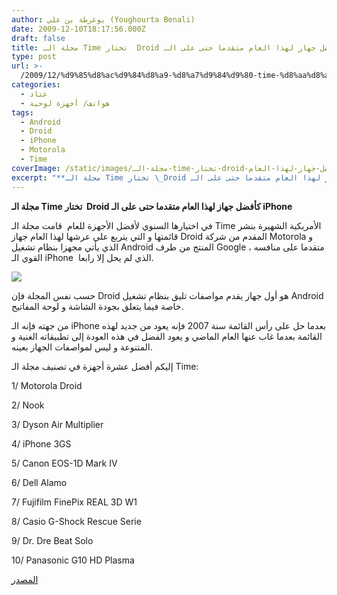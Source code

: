 ```yaml
---
author: يوغرطة بن علي (Youghourta Benali)
date: 2009-12-10T18:17:56.000Z
draft: false
title: مجلة الـ Time تختار  Droid كأفضل جهاز لهذا العام متقدما حتى على الـ iPhone
type: post
url: >-
  /2009/12/%d9%85%d8%ac%d9%84%d8%a9-%d8%a7%d9%84%d9%80-time-%d8%aa%d8%ae%d8%aa%d8%a7%d8%b1-droid-%d9%83%d8%a3%d9%81%d8%b6%d9%84-%d8%ac%d9%87%d8%a7%d8%b2-%d9%84%d9%87%d8%b0%d8%a7-%d8%a7%d9%84%d8%b9%d8%a7%d9%85/
categories:
  - عتاد
  - هواتف/ أجهزة لوحية
tags:
  - Android
  - Droid
  - iPhone
  - Motorola
  - Time
coverImage: /static/images/مجلة-الـ-time-تختار-droid-كأفضل-جهاز-لهذا-العام/android.jpg
excerpt: "**مجلة الـ Time تختار \_Droid كأفضل جهاز لهذا العام متقدما حتى على الـ iPhone**\n\nفي اختيارها السنوي لأفضل الأجهزة للعام\_ قامت مجلة الـ Time الأمريكية الشهيرة بنشر قائمتها و التي يتربع على عرشها لهذا العام جهاز Droid المقدم من شركة Motorola"
---
```

**مجلة الـ Time تختار  Droid كأفضل جهاز لهذا العام متقدما حتى على الـ iPhone**

في اختيارها السنوي لأفضل الأجهزة للعام  قامت مجلة الـ Time الأمريكية الشهيرة بنشر قائمتها و التي يتربع على عرشها لهذا العام جهاز Droid المقدم من شركة Motorola و الذي يأتي مجهزا بنظام تشغيل Android المنتج من طرف Google ، متقدما على منافسه القوي الـ iPhone  الذي لم يحل إلا رابعا.

![](/static/images/مجلة-الـ-time-تختار-droid-كأفضل-جهاز-لهذا-العام/android.jpg)

حسب نفس المجلة فإن Droid هو أول جهاز يقدم مواصفات تليق بنظام تشغيل Android خاصة فيما يتعلق بجودة الشاشة و لوحة المفاتيح.

من جهته فإنه الـ iPhone بعدما حل على رأس القائمة سنة 2007 فإنه يعود من جديد لهذه القائمة بعدما غاب عنها العام الماضي و يعود الفضل في هذه العودة إلى تطبيقاته الغنية و المتنوعة و ليس لمواصفات الجهاز بعينه.

إليكم أفضل عشرة أجهزة في تصنيف مجلة الـ Time:

1/ Motorola Droid

2/ Nook

3/ Dyson Air Multiplier

4/ iPhone 3GS

5/ Canon EOS-1D Mark IV

6/ Dell Alamo

7/ Fujifilm FinePix REAL 3D W1

8/ Casio G-Shock Rescue Serie

9/ Dr. Dre Beat Solo

10/ Panasonic G10 HD Plasma

[المصدر](http://www.time.com/time/specials/packages/article/0,28804,1945379\_1944278\_1944280,00.html)
